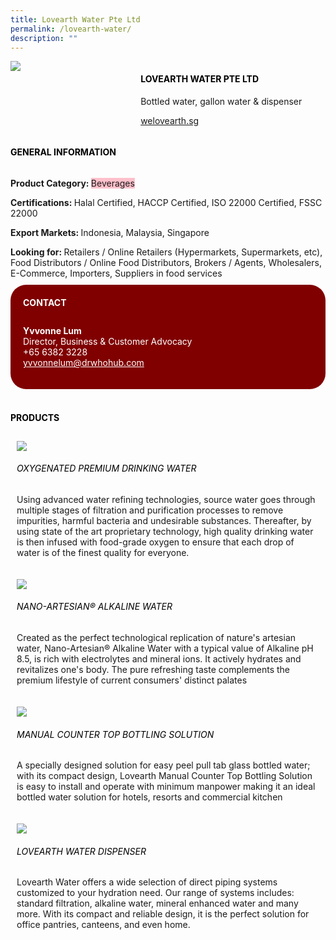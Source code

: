 ```yaml
--- 
title: Lovearth Water Pte Ltd 
permalink: /lovearth-water/ 
description: ""
--- 
```

<div class="flex-paragraph"> 
<p style="text-transform: uppercase">
</p>
</div> 
<div class="flex-container" style="display: flex; flex-wrap: wrap;"> 
<div class="card sgds" style="flex: 1 1 40%; display: block;">
<img src="https://drive.google.com/u/0/uc?id=1HIl6nB9nqgmFWvi87iZMOzQ7TtiU7KNi&amp;export=download">
</div> 
<div class="card-sgds" style="flex: 1 1 58%; display: block; margin-left: 3px"> 
<h4 style="text-transform: uppercase; color: black;">
<b>Lovearth Water Pte Ltd
</b>
</h4> 
<p>Bottled water, gallon water &amp; dispenser
</p> 
<p>
<a href="http://welovearth.sg" target="_blank">welovearth.sg
</a>
</p> 
</div> 
</div> 
<h4 style="text-transform: uppercase; color: black;">
<b>General Information
</b>
</h4> 
<div class="flex-container" style="display: flex; flex-wrap: wrap;"> 
<div class="card sgds" style="flex: 1 1 65%; display: block; align-self: stretch"> 
<div class="flex-paragraph"> 
<p>
<b>Product Category: 
</b>
<span style="background-color: pink; border-radius: 10 px;">Beverages
</span>
</p> 
<p>
<b>Certifications: 
</b>Halal Certified, HACCP Certified, ISO 22000 Certified, FSSC 22000
</p> 
<p>
<b>Export Markets: 
</b>Indonesia, Malaysia, Singapore
</p> 
<p style="margin-bottom: 10px;">
<b>Looking for: 
</b>Retailers / Online Retailers (Hypermarkets, Supermarkets, etc), Food Distributors / Online Food Distributors, Brokers / Agents, Wholesalers, E-Commerce, Importers, Suppliers in food services
</p> 
</div> 
</div> 
<div class="card sgds" style="flex: 1 1 35%; padding: 10px; display: block; background-color: maroon; border-radius: 25px; align-self: center;"> 
<h4 style="color: white; margin-top: 10px; margin-left: 10px;">CONTACT
</h4> 
<div class="flex-paragraph"> 
<p style="padding: 10px; color: white;">
<b>Yvvonne Lum
</b>
<br>Director, Business &amp; Customer Advocacy
<br>+65 6382 3228
<br>
<a href="mailto:yvvonnelum@drwhohub.com" style="color: white;">yvvonnelum@drwhohub.com
</a>
</p> 
</div> 
</div> 
</div> 
<br> 
<h4 style="text-transform: uppercase; color: black;">
<b>products
</b>
</h4> 
<div style="display: flex; flex-wrap: wrap;"> 
<div class="card sgds" style="flex: 1 1 47%; margin: 10px; display: block;"> 
<div class="flex-image" style="display: block;">
<img src="https://drive.google.com/u/0/uc?id=1JPUB4_6DH3SKwJyeoyy8qTn5l7_doPh8&export=download">
</div> 
<div class="flex-paragraph"> 
<h6 style="text-transform: uppercase; color: black;">Oxygenated Premium Drinking Water
</h6> 
<p>Using advanced water refining technologies, source water goes through multiple stages of filtration and purification processes to remove impurities, harmful bacteria and undesirable substances. Thereafter, by using state of the art proprietary technology, high quality drinking water is then infused with food-grade oxygen to ensure that each drop of water is of the finest quality for everyone.
</p>
</div> 
</div> 
<div class="card sgds" style="flex: 1 1 47%; margin: 10px; display: block;"> 
<div class="flex-image" style="display: block;">
<img src="https://drive.google.com/u/0/uc?id=1bs8TtdtnCuDnUU5fL_lVOEI2RPyMkj6c&export=download">
</div> 
<div class="flex-paragraph"> 
<h6 style="text-transform: uppercase; color: black;">Nano-Artesian® Alkaline Water
</h6> 
<p>Created as the perfect technological replication of nature's artesian water, Nano-Artesian® Alkaline Water with a typical value of Alkaline pH 8.5, is rich with electrolytes and mineral ions. It actively hydrates and revitalizes one's body. The pure refreshing taste complements the premium lifestyle of current consumers' distinct palates
</p>
</div> 
</div> 
<div class="card sgds" style="flex: 1 1 47%; margin: 10px; display: block;"> 
<div class="flex-image" style="display: block;">
<img src="https://drive.google.com/u/0/uc?id=18v2PkRrkbNUbNjlwZqQEmK1NYUYdzQCo&export=download">
</div> 
<div class="flex-paragraph"> 
<h6 style="text-transform: uppercase; color: black;">Manual Counter Top Bottling Solution
</h6> 
<p>A specially designed solution for easy peel pull tab glass bottled water; with its compact design, Lovearth Manual Counter Top Bottling Solution is easy to install and operate with minimum manpower making it an ideal bottled water solution for hotels, resorts and commercial kitchen
</p>
</div> 
</div> 
<div class="card sgds" style="flex: 1 1 47%; margin: 10px; display: block;"> 
<div class="flex-image" style="display: block;">
<img src="https://drive.google.com/u/0/uc?id=1nS5phf2SIlbs4rKG-JwYVM9Xmjv5CPVM&export=download">
</div> 
<div class="flex-paragraph"> 
<h6 style="text-transform: uppercase; color: black;">Lovearth Water Dispenser
</h6> 
<p>Lovearth Water offers a wide selection of direct piping systems customized to your hydration need. Our range of systems includes: standard filtration, alkaline water, mineral enhanced water and many more. With its compact and reliable design, it is the perfect solution for office pantries, canteens, and even home.
</p>
</div> 
</div> 
</div>